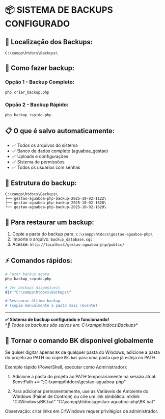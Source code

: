 # 📦 SISTEMA DE BACKUPS CONFIGURADO

## 🎯 **Localização dos Backups:**
```
C:\xampp\htdocs\Backups\
```

## 🚀 **Como fazer backup:**

### Opção 1 - Backup Completo:
```bash
php criar_backup.php
```

### Opção 2 - Backup Rápido:
```bash
php backup_rapido.php
```

## 📋 **O que é salvo automaticamente:**
- ✅ Todos os arquivos do sistema
- ✅ Banco de dados completo (aguaboa_gestao)
- ✅ Uploads e configurações
- ✅ Sistema de permissões
- ✅ Todos os usuários com senhas

## 📁 **Estrutura do backup:**
```
C:\xampp\htdocs\Backups\
├── gestao-aguaboa-php-backup-2025-10-02-1122\
├── gestao-aguaboa-php-backup-2025-10-02-1628\
└── gestao-aguaboa-php-backup-2025-10-02-1629\
```

## 🔄 **Para restaurar um backup:**
1. Copie a pasta do backup para: `c:\xampp\htdocs\gestao-aguaboa-php\`
2. Importe o arquivo: `backup_database.sql`
3. Acesse: `http://localhost/gestao-aguaboa-php/public/`

## ⚡ **Comandos rápidos:**
```bash
# Fazer backup agora
php backup_rapido.php

# Ver backups disponíveis
dir "C:\xampp\htdocs\Backups\"

# Restaurar último backup
# (copie manualmente a pasta mais recente)
```

---
**✅ Sistema de backup configurado e funcionando!**  
**📍 Todos os backups são salvos em: C:\xampp\htdocs\Backups\**

## 🧭 Tornar o comando BK disponível globalmente
Se quiser digitar apenas `BK` de qualquer pasta do Windows, adicione a pasta do projeto ao PATH ou copie `BK.bat` para uma pasta que já esteja no PATH.

Exemplo rápido (PowerShell, executar como Administrador):

1. Adicione a pasta do projeto ao PATH temporariamente na sessão atual:
	$env:Path += ";C:\xampp\htdocs\gestao-aguaboa-php"

2. Para adicionar permanentemente, use as Variáveis de Ambiente do Windows (Painel de Controle) ou crie um link simbólico:
	mklink "C:\Windows\BK.bat" "C:\xampp\htdocs\gestao-aguaboa-php\BK.bat"

Observação: criar links em C:\Windows requer privilégios de administrador.